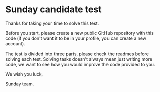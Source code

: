 # Sunday candidate test

Thanks for taking your time to solve this test.

Before you start, please create a new public GitHub repository with this code (if you don't want it to be in your profile, you can create a new account). 

The test is divided into three parts, please check the readmes before solving each test.
Solving tasks doesn't always mean just writing more code, we want to see how you would improve the code provided to you.

We wish you luck,

Sunday team.
